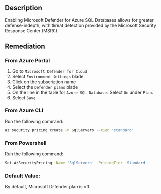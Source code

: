 ## Description

Enabling Microsoft Defender for Azure SQL Databases allows for greater defense-indepth, with threat detection provided by the Microsoft Security Response Center (MSRC).

## Remediation

### From Azure Portal

  1. Go to `Microsoft Defender for Cloud`
  2. Select `Environment Settings` blade
  3. Click on the subscription name
  4. Select the `Defender plans` blade
  5. On the line in the table for `Azure SQL Databases` Select `On` under `Plan`.
  6. Select `Save`

### From Azure CLI

Run the following command:

```bash
az security pricing create -n SqlServers --tier 'standard'
```

### From Powershell

Run the following command:

```bash
Set-AzSecurityPricing -Name 'SqlServers' -PricingTier 'Standard'
```

### Default Value:

By default, Microsoft Defender plan is off.